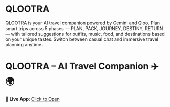 # QLOOTRA
QLOOTRA is your AI travel companion powered by Gemini and Qloo. Plan smart trips across 5 phases — PLAN, PACK, JOURNEY, DESTINY, RETURN — with tailored suggestions for outfits, music, food, and destinations based on your unique tastes. Switch between casual chat and immersive travel planning anytime.
# QLOOTRA – AI Travel Companion ✈️🌍

🔗 **Live App**: [Click to Open](https://qlootra-abjb7stfdzwt4ozg4nmzll.streamlit.app/)

